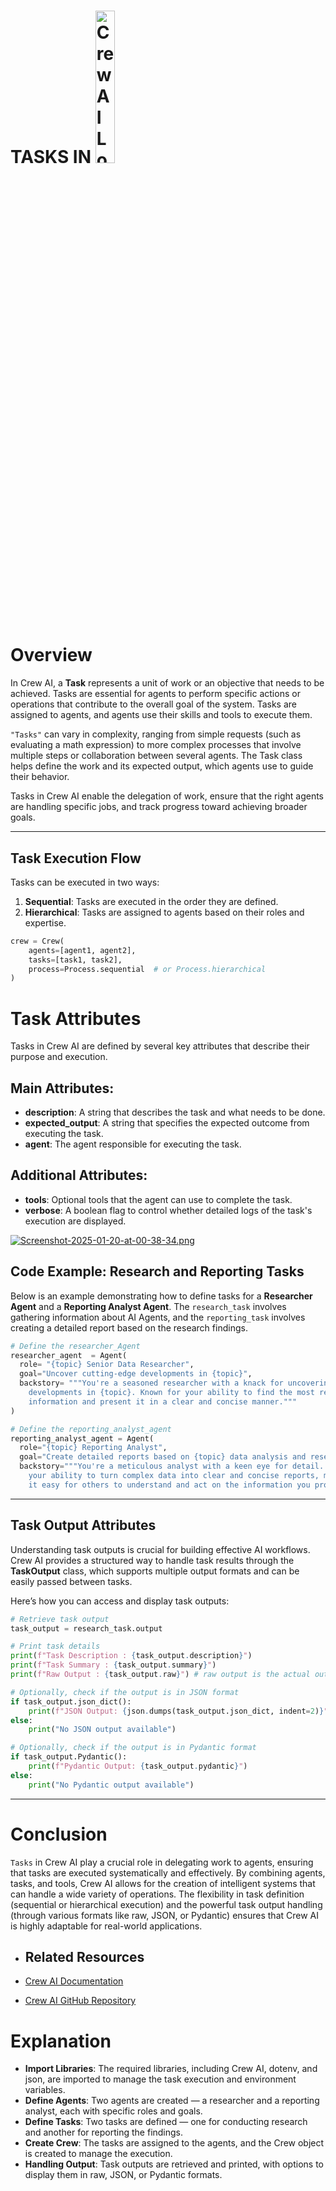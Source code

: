 <h1><strong>TASKS IN </strong> <img src="https://i.postimg.cc/G3xn0D6W/crew-only-logo.png](https://postimg.cc/F1zB3Yrp)" style="width: 25%;" alt="Crew AI Logo"></h1>

# **Overview**

In Crew AI, a **Task** represents a unit of work or an objective that needs to be achieved. Tasks are essential for agents to perform specific actions or operations that contribute to the overall goal of the system. Tasks are assigned to agents, and agents use their skills and tools to execute them.

`"Tasks"` can vary in complexity, ranging from simple requests (such as evaluating a math expression) to more complex processes that involve multiple steps or collaboration between several agents. The Task class helps define the work and its expected output, which agents use to guide their behavior.

Tasks in Crew AI enable the delegation of work, ensure that the right agents are handling specific jobs, and track progress toward achieving broader goals.

---

## **Task Execution Flow**

Tasks can be executed in two ways:

1. **Sequential**: Tasks are executed in the order they are defined.
2. **Hierarchical**: Tasks are assigned to agents based on their roles and expertise.

```python
crew = Crew(
    agents=[agent1, agent2],
    tasks=[task1, task2],
    process=Process.sequential  # or Process.hierarchical
)
```

# **Task Attributes**

Tasks in Crew AI are defined by several key attributes that describe their purpose and execution.

## **Main Attributes**:

- **description**: A string that describes the task and what needs to be done.
- **expected_output**: A string that specifies the expected outcome from executing the task.
- **agent**: The agent responsible for executing the task.

## **Additional Attributes**:

- **tools**: Optional tools that the agent can use to complete the task.
- **verbose**: A boolean flag to control whether detailed logs of the task's execution are displayed.

[![Screenshot-2025-01-20-at-00-38-34.png](https://i.postimg.cc/8zJmr91r/Screenshot-2025-01-20-at-00-38-34.png)](https://postimg.cc/7542FBJx)

## **Code Example: Research and Reporting Tasks**

Below is an example demonstrating how to define tasks for a **Researcher Agent** and a **Reporting Analyst Agent**. The `research_task` involves gathering information about AI Agents, and the `reporting_task` involves creating a detailed report based on the research findings.

```python
# Define the researcher_Agent
researcher_agent  = Agent(
  role= "{topic} Senior Data Researcher",
  goal="Uncover cutting-edge developments in {topic}",
  backstory= """You're a seasoned researcher with a knack for uncovering the latest
    developments in {topic}. Known for your ability to find the most relevant
    information and present it in a clear and concise manner."""
)

# Define the reporting_analyst_agent
reporting_analyst_agent = Agent(
  role="{topic} Reporting Analyst",
  goal="Create detailed reports based on {topic} data analysis and research findings",
  backstory="""You're a meticulous analyst with a keen eye for detail. You're known for
    your ability to turn complex data into clear and concise reports, making
    it easy for others to understand and act on the information you provide.""")

```

---

## **Task Output Attributes**

Understanding task outputs is crucial for building effective AI workflows. Crew AI provides a structured way to handle task results through the **TaskOutput** class, which supports multiple output formats and can be easily passed between tasks.

Here’s how you can access and display task outputs:

```python
# Retrieve task output
task_output = research_task.output

# Print task details
print(f"Task Description : {task_output.description}")
print(f"Task Summary : {task_output.summary}")
print(f"Raw Output : {task_output.raw}") # raw output is the actual output of the task

# Optionally, check if the output is in JSON format
if task_output.json_dict():
    print(f"JSON Output: {json.dumps(task_output.json_dict, indent=2)}")
else:
    print("No JSON output available")

# Optionally, check if the output is in Pydantic format
if task_output.Pydantic():
    print(f"Pydantic Output: {task_output.pydantic}")
else:
    print("No Pydantic output available")
```

---

# **Conclusion**

`Tasks` in Crew AI play a crucial role in delegating work to agents, ensuring that tasks are executed systematically and effectively. By combining agents, tasks, and tools, Crew AI allows for the creation of intelligent systems that can handle a wide variety of operations. The flexibility in task definition (sequential or hierarchical execution) and the powerful task output handling (through various formats like raw, JSON, or Pydantic) ensures that Crew AI is highly adaptable for real-world applications.

- ## **Related Resources**

- [Crew AI Documentation](https://crew-ai-docs.com)
- [Crew AI GitHub Repository](https://github.com/crew-ai)

# Explanation

- **Import Libraries**: The required libraries, including Crew AI, dotenv, and json, are imported to manage the task execution and environment variables.
- **Define Agents**: Two agents are created — a researcher and a reporting analyst, each with specific roles and goals.
- **Define Tasks**: Two tasks are defined — one for conducting research and another for reporting the findings.
- **Create Crew**: The tasks are assigned to the agents, and the Crew object is created to manage the execution.
- **Handling Output**: Task outputs are retrieved and printed, with options to display them in raw, JSON, or Pydantic formats.
